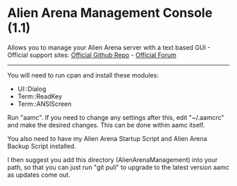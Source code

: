 # Alien Arena Management Console (1.1)
Allows you to manage your Alien Arena server with a text based GUI -  Official support sites: [Official Github Repo](https://github.com/fstltna/AlienArenaManagement) - [Official Forum](https://fps.gameplayer.club/index.php/forum/utilities)

---

You will need to run cpan and install these modules:

- UI::Dialog
- Term::ReadKey
- Term::ANSIScreen

Run "aamc". If you need to change any settings after this, edit "~/.aamcrc" and make the desired changes. This can be done within aamc itself.

You also need to have my Alien Arena Startup Script and Alien Arena Backup Script installed.

I then suggest you add this directory (AlienArenaManagement) into your path, so that you can just run "git pull" to upgrade to the latest version aamc as updates come out.

